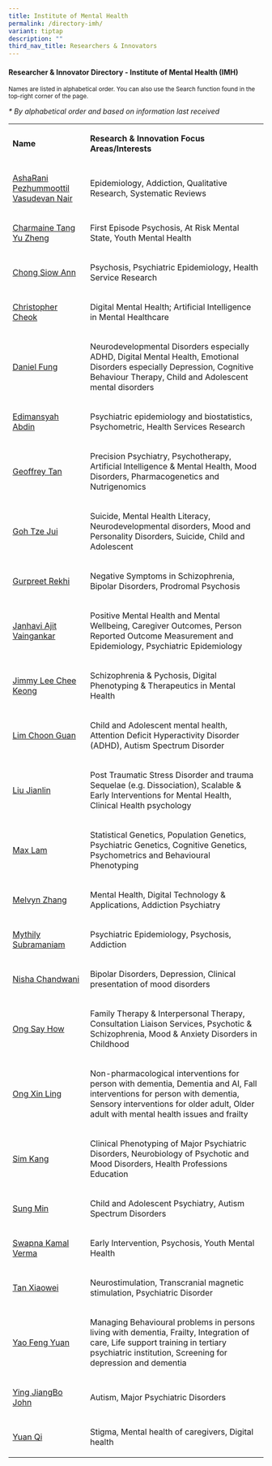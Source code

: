 ```yaml
---
title: Institute of Mental Health
permalink: /directory-imh/
variant: tiptap
description: ""
third_nav_title: Researchers & Innovators
---
```

<h4><strong>Researcher &amp; Innovator Directory - Institute of Mental Health (IMH)</strong></h4>
<p><sup>Names are listed in alphabetical order. You can also use the Search function found in the top-right corner of the page.</sup>
</p>
<p><em>* By alphabetical order and based on information last received</em>
</p>
<table style="minWidth: 50px">
<colgroup>
<col>
<col>
</colgroup>
<tbody>
<tr>
<td rowspan="1" colspan="1">
<p><strong>Name</strong>
</p>
</td>
<td rowspan="1" colspan="1">
<p><strong>Research &amp; Innovation Focus Areas/Interests</strong>
</p>
</td>
</tr>
<tr>
<td rowspan="1" colspan="1">
<p><a href="/files/Researcher Directory/IMH/IMH___AshaRani_Pezhummoottil_Vasudevan_Nair_v0624.pdf" rel="noopener noreferrer nofollow" target="_blank">AshaRani Pezhummoottil Vasudevan Nair</a>
</p>
</td>
<td rowspan="1" colspan="1">
<p>Epidemiology, Addiction, Qualitative Research, Systematic Reviews</p>
</td>
</tr>
<tr>
<td rowspan="1" colspan="1">
<p><a href="/files/Researcher Directory/IMH/IMH___Charmaine_Tang_Yu_Zheng__v2108.pdf" rel="noopener noreferrer nofollow" target="_blank">Charmaine Tang Yu Zheng</a>
</p>
</td>
<td rowspan="1" colspan="1">
<p>First Episode Psychosis, At Risk Mental State, Youth Mental Health</p>
</td>
</tr>
<tr>
<td rowspan="1" colspan="1">
<p><a href="/files/Researcher Directory/IMH/Chong_Siow_Ann_NHG_edited_Jun_2025.pdf" rel="noopener nofollow" target="_blank">Chong Siow Ann</a>
</p>
</td>
<td rowspan="1" colspan="1">
<p>Psychosis, Psychiatric Epidemiology, Health Service Research</p>
</td>
</tr>
<tr>
<td rowspan="1" colspan="1">
<p><a href="/files/Researcher Directory/IMH/Christopher_Cheok_NHG_edited_Jun_2025.pdf" rel="noopener noreferrer nofollow" target="_blank">Christopher Cheok</a>
</p>
</td>
<td rowspan="1" colspan="1">
<p>Digital Mental Health; Artificial Intelligence in Mental Healthcare</p>
</td>
</tr>
<tr>
<td rowspan="1" colspan="1">
<p><a href="/files/Researcher Directory/IMH/Daniel_Fung_NHG_edited_Jun_2025.pdf" rel="noopener nofollow" target="_blank">Daniel Fung</a>
</p>
</td>
<td rowspan="1" colspan="1">
<p>Neurodevelopmental Disorders especially ADHD, Digital Mental Health, Emotional
Disorders especially Depression, Cognitive Behaviour Therapy, Child and
Adolescent mental disorders</p>
</td>
</tr>
<tr>
<td rowspan="1" colspan="1">
<p><a href="/files/Researcher Directory/IMH/Edimansyah_Abdin_NHG_edited_Jun_2025.pdf" rel="noopener nofollow" target="_blank">Edimansyah Abdin</a>
</p>
</td>
<td rowspan="1" colspan="1">
<p>Psychiatric epidemiology and biostatistics, Psychometric, Health Services
Research</p>
</td>
</tr>
<tr>
<td rowspan="1" colspan="1">
<p><a href="/files/Researcher Directory/IMH/Geoffrey_Tan_NHG_edited_Jun_2025.pdf" rel="noopener noreferrer nofollow" target="_blank">Geoffrey Tan</a>
</p>
</td>
<td rowspan="1" colspan="1">
<p>Precision Psychiatry, Psychotherapy, Artificial Intelligence &amp; Mental
Health, Mood Disorders, Pharmacogenetics and Nutrigenomics</p>
</td>
</tr>
<tr>
<td rowspan="1" colspan="1">
<p><a href="/files/Researcher Directory/IMH/IMH___Goh_Tze_Jui_v1223.pdf" rel="noopener noreferrer nofollow" target="_blank">Goh Tze Jui</a>
</p>
</td>
<td rowspan="1" colspan="1">
<p>Suicide, Mental Health Literacy, Neurodevelopmental disorders, Mood and
Personality Disorders, Suicide, Child and Adolescent</p>
</td>
</tr>
<tr>
<td rowspan="1" colspan="1">
<p><a href="/files/Researcher Directory/IMH/Gurpreet_Rekhi_NHG_edited_Jun_2025.pdf" rel="noopener noreferrer nofollow" target="_blank">Gurpreet Rekhi</a>
</p>
</td>
<td rowspan="1" colspan="1">
<p>Negative Symptoms in Schizophrenia, Bipolar Disorders, Prodromal Psychosis</p>
</td>
</tr>
<tr>
<td rowspan="1" colspan="1">
<p><a href="/files/Researcher Directory/IMH/IMH___Janhavi_Ajit_Vaingankar_v0624.pdf" rel="noopener noreferrer nofollow" target="_blank">Janhavi Ajit Vaingankar</a>
</p>
</td>
<td rowspan="1" colspan="1">
<p>Positive Mental Health and Mental Wellbeing, Caregiver Outcomes, Person
Reported Outcome Measurement and Epidemiology, Psychiatric Epidemiology</p>
</td>
</tr>
<tr>
<td rowspan="1" colspan="1">
<p><a href="/files/Researcher Directory/IMH/IMH___Jimmy_Lee_Chee_Keong_v1223.pdf" rel="noopener noreferrer nofollow" target="_blank">Jimmy Lee Chee Keong</a>
</p>
</td>
<td rowspan="1" colspan="1">
<p>Schizophrenia &amp; Pychosis, Digital Phenotyping &amp; Therapeutics in
Mental Health</p>
</td>
</tr>
<tr>
<td rowspan="1" colspan="1">
<p><a href="/files/Researcher Directory/IMH/Lim_Choon_Guan_NHG_edited_Jun_2025.pdf" rel="noopener nofollow" target="_blank">Lim Choon Guan</a>
</p>
</td>
<td rowspan="1" colspan="1">
<p>Child and Adolescent mental health, Attention Deficit Hyperactivity Disorder
(ADHD), Autism Spectrum Disorder</p>
</td>
</tr>
<tr>
<td rowspan="1" colspan="1">
<p><a href="/files/Researcher Directory/IMH/Liu_Jianlin_NHG_edited_Jun_2025.pdf" rel="noopener nofollow" target="_blank">Liu Jianlin</a>
</p>
</td>
<td rowspan="1" colspan="1">
<p>Post Traumatic Stress Disorder and trauma Sequelae (e.g. Dissociation),
Scalable &amp; Early Interventions for Mental Health, Clinical Health psychology</p>
</td>
</tr>
<tr>
<td rowspan="1" colspan="1">
<p><a href="/files/Researcher Directory/IMH/Max_Lam__v1224.pdf" rel="noopener noreferrer nofollow" target="_blank">Max Lam</a>
</p>
</td>
<td rowspan="1" colspan="1">
<p>Statistical Genetics, Population Genetics, Psychiatric Genetics, Cognitive
Genetics, Psychometrics and Behavioural Phenotyping</p>
</td>
</tr>
<tr>
<td rowspan="1" colspan="1">
<p><a href="/files/Researcher Directory/IMH/Melvyn_Zhang_Wei_Bin_v1224.pdf" rel="noopener nofollow" target="_blank">Melvyn Zhang</a>
</p>
</td>
<td rowspan="1" colspan="1">
<p>Mental Health, Digital Technology &amp; Applications, Addiction Psychiatry</p>
</td>
</tr>
<tr>
<td rowspan="1" colspan="1">
<p><a href="/files/Researcher Directory/IMH/Mythily_Subramaniam_NHG_edited_Jun_2025.pdf" rel="noopener nofollow" target="_blank">Mythily Subramaniam</a>
</p>
</td>
<td rowspan="1" colspan="1">
<p>Psychiatric Epidemiology, Psychosis, Addiction</p>
</td>
</tr>
<tr>
<td rowspan="1" colspan="1">
<p><a href="/files/Researcher Directory/IMH/Nisha_Chandwani_NHG_edited_Jun_2025.pdf" rel="noopener noreferrer nofollow" target="_blank">Nisha Chandwani</a>
</p>
</td>
<td rowspan="1" colspan="1">
<p>Bipolar Disorders, Depression, Clinical presentation of mood disorders</p>
</td>
</tr>
<tr>
<td rowspan="1" colspan="1">
<p><a href="/files/Researcher Directory/IMH/Ong_Say_How__v1224.pdf" rel="noopener nofollow" target="_blank">Ong Say How</a>
</p>
</td>
<td rowspan="1" colspan="1">
<p>Family Therapy &amp; Interpersonal Therapy, Consultation Liaison Services,
Psychotic &amp; Schizophrenia, Mood &amp; Anxiety Disorders in Childhood</p>
</td>
</tr>
<tr>
<td rowspan="1" colspan="1">
<p><a href="/files/Researcher Directory/IMH/Ong_Xin_Ling_NHG_edited_Jun_2025.pdf" rel="noopener noreferrer nofollow" target="_blank">Ong Xin Ling</a>
</p>
</td>
<td rowspan="1" colspan="1">
<p>Non-pharmacological interventions for person with dementia, Dementia and
AI, Fall interventions for person with dementia, Sensory interventions
for older adult, Older adult with mental health issues and frailty</p>
</td>
</tr>
<tr>
<td rowspan="1" colspan="1">
<p><a href="/files/Researcher Directory/IMH/IMH___Sim_Kang_v2210.pdf" rel="noopener noreferrer nofollow" target="_blank">Sim Kang</a>
</p>
</td>
<td rowspan="1" colspan="1">
<p>Clinical Phenotyping of Major Psychiatric Disorders, Neurobiology of Psychotic
and Mood Disorders, Health Professions Education</p>
</td>
</tr>
<tr>
<td rowspan="1" colspan="1">
<p><a href="/files/Researcher Directory/IMH/IMH___Sung_Min_v2108.pdf" rel="noopener noreferrer nofollow" target="_blank">Sung Min</a>
</p>
</td>
<td rowspan="1" colspan="1">
<p>Child and Adolescent Psychiatry, Autism Spectrum Disorders</p>
</td>
</tr>
<tr>
<td rowspan="1" colspan="1">
<p><a href="/files/Researcher Directory/IMH/IMH___Swapna_Kamal_Verma_v0624.pdf" rel="noopener noreferrer nofollow" target="_blank">Swapna Kamal Verma</a>
</p>
</td>
<td rowspan="1" colspan="1">
<p>Early Intervention, Psychosis, Youth Mental Health</p>
</td>
</tr>
<tr>
<td rowspan="1" colspan="1">
<p><a href="/files/Researcher Directory/IMH/Tan_Xiaowei_NHG_edited_Jun_2025.pdf" rel="noopener nofollow" target="_blank">Tan Xiaowei</a>
</p>
</td>
<td rowspan="1" colspan="1">
<p>Neurostimulation, Transcranial magnetic stimulation, Psychiatric Disorder</p>
</td>
</tr>
<tr>
<td rowspan="1" colspan="1">
<p><a href="/files/Researcher Directory/IMH/Yao_Fengyuan_NHG_edited__Jun_2025.pdf" rel="noopener noreferrer nofollow" target="_blank">Yao Feng Yuan</a>
</p>
</td>
<td rowspan="1" colspan="1">
<p>Managing Behavioural problems in persons living with dementia, Frailty,
Integration of care, Life support training in tertiary psychiatric institution,
Screening for depression and dementia</p>
</td>
</tr>
<tr>
<td rowspan="1" colspan="1">
<p><a href="/files/Researcher Directory/IMH/IMH___Ying_Jiangbo_John_v0624.pdf" rel="noopener noreferrer nofollow" target="_blank">Ying JiangBo John</a>
</p>
</td>
<td rowspan="1" colspan="1">
<p>Autism, Major Psychiatric Disorders</p>
</td>
</tr>
<tr>
<td rowspan="1" colspan="1">
<p><a href="/files/Researcher Directory/IMH/Yuan_Qi_v1224.pdf" rel="noopener nofollow" target="_blank">Yuan Qi</a>
</p>
</td>
<td rowspan="1" colspan="1">
<p>Stigma, Mental health of caregivers, Digital health</p>
</td>
</tr>
</tbody>
</table>
<p></p>
<p></p>
<p></p>